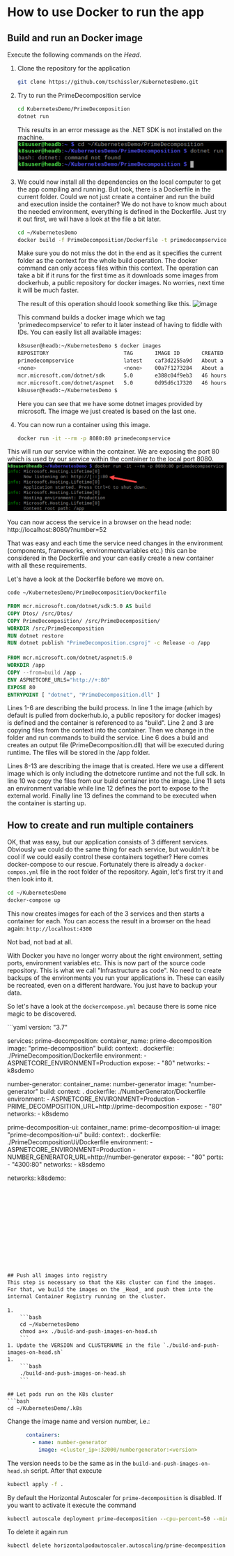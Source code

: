 # How to use Docker to run the app

## Build and run an Docker image

Execute the following commands on the _Head_.

1. Clone the repository for the application
    ```bash
    git clone https://github.com/tschissler/KubernetesDemo.git
    ```
1. Try to run the PrimeDecomposition service
    ```bash
    cd KubernetesDemo/PrimeDecomposition
    dotnet run
    ```
    This results in an error message as the .NET SDK is not installed on the machine.
    ![Screenshot1](Screenshot1.png)
1. We could now install all the dependencies on the local computer to get the app compiling and running. But look, there is a Dockerfile in the current folder. Could we not just create a container and run the build and execution inside the container? We do not have to know much about the needed environment, everything is defined in the Dockerfile. Just try it out first, we will have a look at the file a bit later.
    ```bash
    cd ~/KubernetesDemo
    docker build -f PrimeDecomposition/Dockerfile -t primedecompservice .
    ```
    Make sure you do not miss the dot in the end as it specifies the current folder as the context for the whole build operation. 
    The docker command can only access files within this context. The operation can take a bit if it runs for the first time as it downloads some 
    images from dockerhub, a public repository for docker images. No worries, next time it will be much faster.
    
    The result of this operation should loook something like this.
    ![image](https://user-images.githubusercontent.com/11467601/115914576-6c971600-a472-11eb-9fd3-83b023593bf8.png)

    This command builds a docker image which we tag 'primedecompservice' to refer to it later instead of having to fiddle with IDs.
    You can easily list all available images:
    ```bash
    k8suser@headb:~/KubernetesDemo $ docker images
    REPOSITORY                        TAG       IMAGE ID       CREATED              SIZE
    primedecompservice                latest    caf3d2255a9d   About a minute ago   174MB
    <none>                            <none>    00a7f1273284   About a minute ago   576MB
    mcr.microsoft.com/dotnet/sdk      5.0       e388c04f9eb3   46 hours ago         569MB
    mcr.microsoft.com/dotnet/aspnet   5.0       0d95d6c17320   46 hours ago         174MB
    k8suser@headb:~/KubernetesDemo $ 
    ```
    Here you can see that we have some dotnet images provided by microsoft. The image we just created is based on the last one.

1. You can now run a container using this image.
    ```bash
    docker run -it --rm -p 8080:80 primedecompservice
    ```

This will run our service within the container. We are exposing the port 80 which is used by our service within the container to the local port 8080.
![Screenshot2](Screenshot2.png)

You can now access the service in a browser on the head node: http://localhost:8080/?number=52

That was easy and each time the service need changes in the environment (components, frameworks, environmentvariables etc.) this can be 
considered in the Dockerfile and your can easily create a new container with all these requirements.

Let's have a look at the Dockerfile before we move on. 

```bash
code ~/KubernetesDemo/PrimeDecomposition/Dockerfile 
```

```dockerfile
FROM mcr.microsoft.com/dotnet/sdk:5.0 AS build
COPY Dtos/ /src/Dtos/
COPY PrimeDecomposition/ /src/PrimeDecomposition/
WORKDIR /src/PrimeDecomposition
RUN dotnet restore
RUN dotnet publish "PrimeDecomposition.csproj" -c Release -o /app

FROM mcr.microsoft.com/dotnet/aspnet:5.0
WORKDIR /app
COPY --from=build /app .
ENV ASPNETCORE_URLS="http://+:80"
EXPOSE 80
ENTRYPOINT [ "dotnet", "PrimeDecomposition.dll" ]
```

Lines 1-6 are describing the build process. In line 1 the image (which by default is pulled from dockerhub.io, 
a public repository for docker images) is defined and the container is referenced to as "build".
Line 2 and 3 are copying files from the context into the container. Then we change in the folder and 
run commands to build the service. Line 6 does a build and creates an output file (PrimeDecomposition.dll) that
will be executed during runtime. The files will be stored in the /app folder.

Lines 8-13 are describing the image that is created. Here we use a different image which is only including the dotnetcore 
runtime and not the full sdk. In line 10 we copy the files from our build container into the image. Line 11 sets an environment 
variable while line 12 defines the port to expose to the external world. Finally line 13 defines the command to be executed 
when the container is starting up.

## How to create and run multiple containers
OK, that was easy, but our application consists of 3 different services. Obviously we could do the same thing for each service, 
but wouldn't it be cool if we could easily control these containers together? Here comes docker-compose to our rescue.
Fortunately there is already a `docker-compos.yml` file in the root folder of the repository. Again, let's first try it and then look into it.

```bash
cd ~/KubernetesDemo
docker-compose up
```
This now creates images for each of the 3 services and then starts a container for each. You can access the result in a browser on the head again:
`http://localhost:4300`

Not bad, not bad at all. 

With Docker you have no longer worry about the right environment, setting ports, environment variables etc. This is now part of the source code repository. 
This is what we call "Infrastructure as code". No need to create backups of the environments you run your applications in. These can easily be recreated, even on a different hardware. You just have to backup your data.

So let's have a look at the `dockercompose.yml` because there is some nice magic to be discovered.

``´yaml
version: "3.7"

services:
  prime-decomposition:
    container_name: prime-decomposition
    image: "prime-decomposition"
    build:
      context: .
      dockerfile: ./PrimeDecomposition/Dockerfile
    environment:
      - ASPNETCORE_ENVIRONMENT=Production
    expose:
      - "80"
    networks:
      - k8sdemo

  number-generator:
    container_name: number-generator
    image: "number-generator"
    build:
      context: .
      dockerfile: ./NumberGenerator/Dockerfile
    environment:
      - ASPNETCORE_ENVIRONMENT=Production
      - PRIME_DECOMPOSITION_URL=http://prime-decomposition
    expose:
      - "80"
    networks:
      - k8sdemo

  prime-decomposition-ui:
    container_name: prime-decomposition-ui
    image: "prime-decomposition-ui"
    build:
      context: .
      dockerfile: ./PrimeDecompositionUi/Dockerfile
    environment:
      - ASPNETCORE_ENVIRONMENT=Production
      - NUMBER_GENERATOR_URL=http://number-generator
    expose:
      - "80"
    ports:
      - "4300:80"
    networks:
      - k8sdemo
        
networks:
  k8sdemo:
```












## Push all images into registry
This step is necessary so that the K8s cluster can find the images. For that, we build the images on the _Head_ and push them into the internal Container Registry running on the cluster.

1.
    ```bash
    cd ~/KubernetesDemo
    chmod a+x ./build-and-push-images-on-head.sh
    ```
1. Update the VERSION and CLUSTERNAME in the file `./build-and-push-images-on-head.sh`
1.
    ```bash
    ./build-and-push-images-on-head.sh
    ```

## Let pods run on the K8s cluster
```bash
cd ~/KubernetesDemo/.k8s
```
Change the image name and version number, i.e.:
```yml
      containers:
        - name: number-generator
          image: <cluster_ip>:32000/numbergenerator:<version>
```
The version needs to be the same as in the `build-and-push-images-on-head.sh` script. After that execute
```bash
kubectl apply -f .
```

By default the Horizontal Autoscaler for `prime-decomposition` is disabled. If you want to activate it execute the command
```bash
kubectl autoscale deployment prime-decomposition --cpu-percent=50 --min=1 --max=12
```
To delete it again run
```bash
kubectl delete horizontalpodautoscaler.autoscaling/prime-decomposition
```
